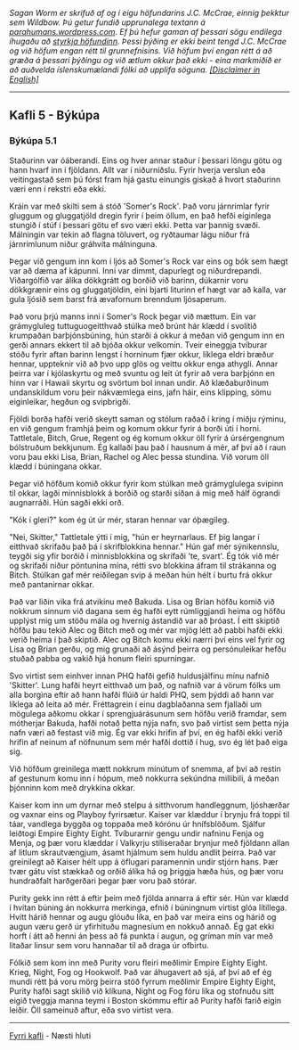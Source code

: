 *Sagan Worm er skrifuð af og í eigu höfundarins J.C. McCrae, einnig þekktur sem Wildbow. Þú getur fundið upprunalega textann á [parahumans.wordpress.com](https://parahumans.wordpress.com/). Ef þú hefur gaman af þessari sögu endilega íhugaðu að [styrkja höfundinn](https://parahumans.wordpress.com/support/). Þessi þýðing er ekki beint tengd J.C. McCrae og við höfum engan rétt til grunnefnisins. Við höfum því engan rétt á að græða á þessari þýðingu og við ætlum okkur það ekki - eina markmiðið er að auðvelda íslenskumælandi fólki að upplifa söguna. [[Disclaimer in English]](../../README.md#fyrirvari)*

---

## Kafli 5 - Býkúpa

### Býkúpa 5.1

Staðurinn var óáberandi. Eins og hver annar staður í þessari löngu götu og hann hvarf inn í fjöldann. Allt var í niðurníðslu. Fyrir hverja verslun eða veitingastað sem þú fórst fram hjá gastu einungis giskað á hvort staðurinn væri enn í rekstri eða ekki.

Kráin var með skilti sem á stóð 'Somer's Rock'. Það voru járnrimlar fyrir gluggum og gluggatjöld dregin fyrir í þeim öllum, en það hefði eiginlega stungið í stúf í þessari götu ef svo væri ekki. Þetta var þannig svæði. Málningin var tekin að flagna töluvert, og ryðtaumar lágu niður frá járnrimlunum niður gráhvíta málninguna.

Þegar við gengum inn kom í ljós að Somer's Rock var eins og bók sem hægt var að dæma af kápunni. Inni var dimmt, dapurlegt og niðurdrepandi. Viðargólfið var álíka dökkgrátt og borðið við barinn, dúkarnir voru dökkgrænir eins og gluggatjöldin, eini bjarti liturinn ef hægt var að kalla, var gula ljósið sem barst frá ævafornum brenndum ljósaperum.

Það voru þrjú manns inni í Somer's Rock þegar við mættum. Ein var grámygluleg tuttuguogeitthvað stúlka með brúnt hár klædd í svolítið krumpaðan barþjónsbúning, hún starði á okkur á meðan við gengum inn en gerði annars ekkert til að bjóða okkur velkomin. Tveir eineggja tvíburar stóðu fyrir aftan barinn lengst í horninum fjær okkur, líklega eldri bræður hennar, uppteknir við að þvo upp glös og veittu okkur enga athygli. Annar þeirra var í kjólaskyrtu og með svuntu og leit út fyrir að vera barþjónn en hinn var í Hawaii skyrtu og svörtum bol innan undir. Að klæðaburðinum undanskildum voru þeir nákvæmlega eins, jafn háir, eins klipping, sömu eiginleikar, hegðun og svipbrigði.

Fjöldi borða hafði verið skeytt saman og stólum raðað í kring í miðju rýminu, en við gengum framhjá þeim og komum okkur fyrir á borði úti í horni. Tattletale, Bitch, Grue, Regent og ég komum okkur öll fyrir á úrsérgengnum bólstruðum bekkjunum. Ég kallaði þau það í hausnum á mér, af því að í raun voru þau ekki Lisa, Brian, Rachel og Alec þessa stundina. Við vorum öll klædd í búningana okkar.

Þegar við höfðum komið okkur fyrir kom stúlkan með grámyglulega svipinn til okkar, lagði minnisblokk á borðið og starði síðan á mig með hálf ögrandi augnarráði. Hún sagði ekki orð.

"Kók í gleri?" kom ég út úr mér, staran hennar var óþægileg.

"Nei, Skitter," Tattletale ýtti í mig, "hún er heyrnarlaus. Ef þig langar í eitthvað skrifaðu það þá í skrifblokkina hennar." Hún gaf mér sýnikennslu, teygði sig yfir borðið í minnisblokkina og skrifaði 'te, svart'. Ég tók við mér og skrifaði niður pöntunina mína, rétti svo blokkina áfram til strákanna og Bitch. Stúlkan gaf mér reiðilegan svip á meðan hún hélt í burtu frá okkur með pantanirnar okkar.

Það var liðin vika frá atvikinu með Bakuda. Lisa og Brian höfðu komið við nokkrum sinnum við dagana sem ég hafði eytt rúmliggjandi heima og höfðu upplýst mig um stöðu mála og hvernig ástandið var að þróast. Í eitt skiptið höfðu þau tekið Alec og Bitch með og mér var mjög létt að pabbi hafði ekki verið heima í það skiptið. Alec og Bitch komu ekki nærri því eins vel fyrir og Lisa og Brian gerðu, og mig grunaði að ásýnd þeirra og persónuleikar hefðu stuðað pabba og vakið hjá honum fleiri spurningar. 

Svo virtist sem einhver innan PHQ hafði gefið huldusjálfinu mínu nafnið 'Skitter'. Lung hafði heyrt eitthvað um það, og nafnið var á vörum fólks um alla borgina eftir að hann hafði flúið úr haldi PHQ, sem þýddi að hann var líklega að leita að mér. Fréttagrein í einu dagblaðanna sem fjallaði um mögulega aðkomu okkar í sprengjuárásunum sem höfðu verið framdar, sem mótherjar Bakuda, hafði notað þetta nýja nafn, svo það virtist sem þetta nýja nafn væri að festast við mig. Ég var ekki hrifin af því, en ég hafði ekki verið hrifin af neinum af nöfnunum sem mér hafði dottið í hug, svo ég lét það eiga sig.

Við höfðum greinilega mætt nokkrum mínútum of snemma, af því að restin af gestunum komu inn í hópum, með nokkurra sekúndna millibili, á meðan þjónninn kom með drykkina okkar.

Kaiser kom inn um dyrnar með stelpu á sitthvorum handleggnum, ljóshærðar og vaxnar eins og Playboy fyrirsætur. Kaiser var klæddur í brynju frá toppi til táar, vandlega byggða og toppaða með kórónu úr hnífsblöðum. Sjálfur leiðtogi Empire Eighty Eight. Tvíburarnir gengu undir nafninu Fenja og Menja, og þær voru klæddar í Valkyrju stíliseraðar brynjur með fjöldann allan af litlum skrautvængjum, ásamt hjálmum sem huldu andlit þeirra. Það var greinilegt að Kaiser hélt upp á öflugari paramennin undir stjórn hans. Þær tvær gátu víst stækkað og orðið álíka há og þriggja hæða hús, og þær voru hundraðfalt harðgerðari þegar þær voru það stórar.

Purity gekk inn rétt á eftir þeim með fjölda annarra á eftir sér. Hún var klædd í hvítan búning án nokkurra merkinga, efnið í búningnum virtist glóa lítillega. Hvítt hárið hennar og augu glóuðu líka, en það var meira eins og hárið og augun væru gerð úr yfirhituðu magnesíum en nokkuð annað. Ég gat ekki horft í átt að henni án þess að fá punkta í augun, og gríman mín var með litaðar linsur sem voru hannaðar til að draga úr ofbirtu.

Fólkið sem kom inn með Purity voru fleiri meðlimir Empire Eighty Eight. Krieg, Night, Fog og Hookwolf. Það var áhugavert að sjá, af því að ef ég mundi rétt þá voru mörg þeirra stöð fyrrum meðlimir Empire Eighty Eight, Purity hafði sagt skilið við klíkuna, Night og Fog fóru líka og stofnuðu sitt eigið tveggja manna teymi í Boston skömmu eftir að Purity hafði farið eigin leiðir. Öll sameinuð aftur, eða svo virtist vera.



---

[Fyrri kafli](../04/Ormur-04.11.x.[Sjónarhorn;Brutus].md) - Næsti hluti